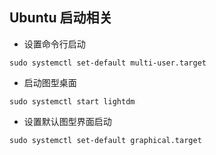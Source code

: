 ## Ubuntu 启动相关

* 设置命令行启动

```
sudo systemctl set-default multi-user.target

```

* 启动图型桌面
```
sudo systemctl start lightdm
```

* 设置默认图型界面启动

```
sudo systemctl set-default graphical.target
```